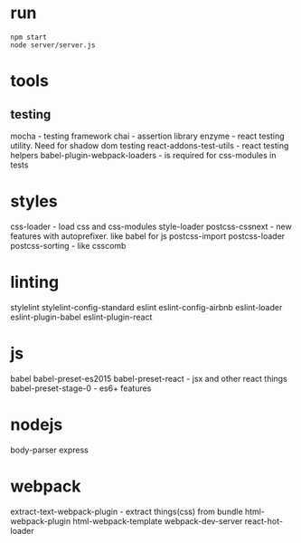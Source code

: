 # run
```
npm start
node server/server.js
```

# tools

## testing

mocha - testing framework
chai - assertion library
enzyme - react testing utility. Need for shadow dom testing
react-addons-test-utils - react testing helpers
babel-plugin-webpack-loaders - is required for css-modules in tests

# styles

css-loader - load css and css-modules
style-loader
postcss-cssnext - new features with autoprefixer. like babel for js
postcss-import
postcss-loader
postcss-sorting - like csscomb

# linting

stylelint
stylelint-config-standard
eslint
eslint-config-airbnb
eslint-loader
eslint-plugin-babel
eslint-plugin-react

# js
babel
babel-preset-es2015
babel-preset-react - jsx and other react things
babel-preset-stage-0 - es6+ features

# nodejs
body-parser
express

# webpack
extract-text-webpack-plugin - extract things(css) from bundle
html-webpack-plugin
html-webpack-template
webpack-dev-server
react-hot-loader
